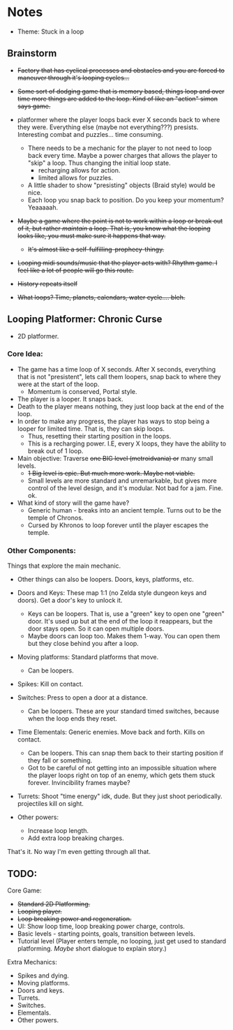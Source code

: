 # Notes
* Theme: Stuck in a loop

## Brainstorm
* ~~Factory that has cyclical processes and obstacles and you are forced to maneuver through it's looping cycles...~~

* ~~Some sort of dodging game that is memory based, things loop and over time more things are added to the loop. Kind of like an "action" simon says game.~~

* platformer where the player loops back ever X seconds back to where they were. Everything else (maybe not everything???) presists. Interesting combat and puzzles... time consuming.
    * There needs to be a mechanic for the player to not need to loop back every time. Maybe a power charges that allows the player to "skip" a loop. Thus changing the initial loop state.
        * recharging allows for action.
        * limited allows for puzzles.
    * A little shader to show "presisting" objects (Braid style) would be nice.
    * Each loop you snap back to position. Do you keep your momentum? Yeaaaaah.

* ~~Maybe a game where the point is not to work within a loop or break out of it, but rather _maintain_ a loop. That is, you know what the looping looks like, you must make sure it happens that way.~~
    * ~~It's almost like a self-fulfilling-prophecy-thingy.~~

* ~~Looping midi sounds/music that the player acts with? Rhythm game. I feel like a lot of people will go this route.~~

* ~~History repeats itself~~

* ~~What loops? Time, planets, calendars, water cycle.... bleh.~~

## Looping Platformer: Chronic Curse
* 2D platformer.

### Core Idea:
* The game has a time loop of X seconds. After X seconds, everything that is not "presistent", lets call them loopers, snap back to where they were at the start of the loop.
    * Momentum is conserved, Portal style.
* The player is a looper. It snaps back.
* Death to the player means nothing, they just loop back at the end of the loop.
* In order to make any progress, the player has ways to stop being a looper for limited time. That is, they can skip loops.
    * Thus, resetting their starting position in the loops.
    * This is a recharging power. I.E, every X loops, they have the ability to break out of 1 loop.
* Main objective: Traverse ~~one BIG level (metroidvania) or~~ many small levels. 
    * ~~1 Big level is epic. But much more work. Maybe not viable.~~
    * Small levels are more standard and unremarkable, but gives more control of the level design, and it's modular. Not bad for a jam. Fine. ok.
* What kind of story will the game have?
    * Generic human - breaks into an ancient temple. Turns out to be the temple of Chronos.
    * Cursed by Khronos to loop forever until the player escapes the temple.

### Other Components:
Things that explore the main mechanic.

* Other things can also be loopers. Doors, keys, platforms, etc.

* Doors and Keys: These map 1:1 (no Zelda style dungeon keys and doors). Get a door's key to unlock it.
    * Keys can be loopers. That is, use a "green" key to open one "green" door. It's used up but at the end of the loop it reappears, but the door stays open. So it can open multiple doors.
    * Maybe doors can loop too. Makes them 1-way. You can open them but they close behind you after a loop.

* Moving platforms: Standard platforms that move.
    * Can be loopers.

* Spikes: Kill on contact.

* Switches: Press to open a door at a distance.
    * Can be loopers. These are your standard timed switches, because when the loop ends they reset.

* Time Elementals: Generic enemies. Move back and forth. Kills on contact.
    * Can be loopers. This can snap them back to their starting position if they fall or something.
    * Got to be careful of not getting into an impossible situation where the player loops right on top of an enemy, which gets them stuck forever. Invincibility frames maybe?

* Turrets: Shoot "time energy" idk, dude. But they just shoot periodically. projectiles kill on sight.

* Other powers:
    * Increase loop length.
    * Add extra loop breaking charges.

That's it. No way I'm even getting through all that.

## TODO:
Core Game:
* ~~Standard 2D Platforming.~~
* ~~Looping player.~~
* ~~Loop breaking power and regeneration.~~
* UI: Show loop time, loop breaking power charge, controls.
* Basic levels - starting points, goals, transition between levels.
* Tutorial level (Player enters temple, no looping, just get used to standard platforming. _Maybe_ short dialogue to explain story.)

Extra Mechanics:
* Spikes and dying.
* Moving platforms.
* Doors and keys.
* Turrets.
* Switches.
* Elementals.
* Other powers.